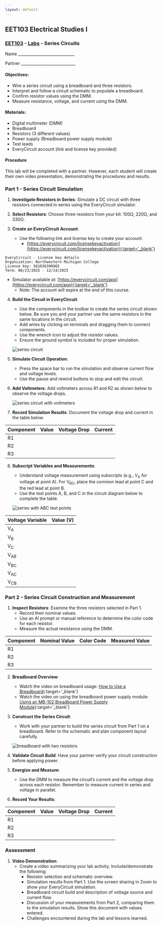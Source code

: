 ```yaml
---
layout: default
---
```


## EET103 Electrical Studies I

### [EET103](../../) - [Labs](../) - Series Circuits

Name _____________________________

Partner ____________________________

#### Objectives: 
- Wire a series circuit using a breadboard and three resistors.
- Interpret and follow a circuit schematic to populate a breadboard.
- Confirm resistor values using the DMM.
- Measure resistance, voltage, and current using the DMM.

#### Materials: 
- Digital multimeter (DMM)
- Breadboard
- Resistors (3 different values)
- Power supply (Breadboard power supply module)
- Test leads
- EveryCircuit account (link and license key provided)

#### Procedure

This lab will be completed with a partner. However, each student will create their own video presentation, demonstrating the procedures and results.

### Part 1 - Series Circuit Simulation

1. **Investigate Resistors in Series**: Simulate a DC circuit with three resistors connected in series using the EveryCircuit simulator.
   
2. **Select Resistors**: Choose three resistors from your kit:  100Ω, 220Ω, and 330Ω.

3. **Create an EveryCircuit Account**:
   - Use the following link and license key to create your account:
      - [https://everycircuit.com/licensekeyactivation](https://everycircuit.com/licensekeyactivation){:target='_blank'}

  
```
EveryCircuit - License key details
Organization: Northwestern Michigan College
License key: 561036398965
Term: 08/23/2025 - 12/14/2025
```

   - Simulator available at: [https://everycircuit.com/app](https://everycircuit.com/app){:target='_blank'}
     - Note: The account will expire at the end of this course.

4. **Build the Circuit in EveryCircuit**:
   - Use the components in the toolbar to create the series circuit shown below. Be sure you and your partner use the same resistors in the same locations in the circuit.
   - Add wires by clicking on terminals and dragging them to connect components.
   - Use the wrench icon to adjust the resistor values.
   - Ensure the ground symbol is included for proper simulation.

    ![series circuit](series_circuit.png)

5. **Simulate Circuit Operation**:
   - Press the space bar to run the simulation and observe current flow and voltage levels.
   - Use the pause and rewind buttons to stop and edit the circuit.

6. **Add Voltmeters**: Add voltmeters across R1 and R2 as shown below to observe the voltage drops.

    ![series circuit with voltmeters](series_with_meters.png)

7. **Record Simulation Results**: Document the voltage drop and current in the table below.

| Component | Value | Voltage Drop | Current |
|-----------|-------|--------------|---------|
| R1        |       |              |         |
| R2        |       |              |         |
| R3        |       |              |         |

8. **Subscript Variables and Measurements**:
   - Understand voltage measurement using subscripts (e.g., V<sub>A</sub> for voltage at point A). For V<sub>BC</sub>, place the common lead at point C and the red lead at point B.
   - Use the test points A, B, and C in the circuit diagram below to complete the table.

    ![series with ABC test points](series_with_ABC_test_points.png)

| Voltage Variable | Value (V) |
|------------------|-----------|
| V<sub>A</sub>     |           |
| V<sub>B</sub>     |           |
| V<sub>C</sub>     |           |
| V<sub>AB</sub>    |           |
| V<sub>BC</sub>    |           |
| V<sub>AC</sub>    |           |
| V<sub>CB</sub>    |           |

### Part 2 - Series Circuit Construction and Measurement

1. **Inspect Resistors**: Examine the three resistors selected in Part 1.
   - Record their nominal values.
   - Use an AI prompt or manual reference to determine the color code for each resistor.
   - Measure the actual resistance using the DMM.

| Component | Nominal Value | Color Code | Measured Value |
|-----------|---------------|------------|----------------|
| R1        |               |            |                |
| R2        |               |            |                |
| R3        |               |            |                |

2. **Breadboard Overview**:
   - Watch the video on breadboard usage: [How to Use a Breadboard](https://youtu.be/6WReFkfrUIk?si=2-5YteJZhcv01EYE){:target='_blank'}
   - Watch the video on using the breadboard power supply module: [Using an MB-102 Breadboard Power Supply Module](https://youtu.be/wGqubnEC-Ow?si=dtNQJz_UMcKfe5SH){:target='_blank'}

3. **Construct the Series Circuit**:
   - Work with your partner to build the series circuit from Part 1 on a breadboard. Refer to the schematic and plan component layout carefully.

    ![breadboard with two resistors](breadboard_with_2resistors.png)

4. **Validate Circuit Build**: Have your partner verify your circuit construction before applying power.

5. **Energize and Measure**:
   - Use the DMM to measure the circuit’s current and the voltage drop across each resistor. Remember to measure current in series and voltage in parallel.

6. **Record Your Results**:

| Component | Value | Voltage Drop | Current |
|-----------|-------|--------------|---------|
| R1        |       |              |         |
| R2        |       |              |         |
| R3        |       |              |         |

### Assessment

1. **Video Demonstration**:
   - Create a video summarizing your lab activity. Include/demonstrate the following:
     - Resistor selection and schematic overview.
     - Simulation results from Part 1. Use the screen sharing in Zoom to show your EveryCircuit simulation.
     - Breadboard circuit build and description of voltage source and current flow.
     - Discussion of your measurements from Part 2, comparing them to the simulation results. Show this document with values entered.
     - Challenges encountered during the lab and lessons learned.

